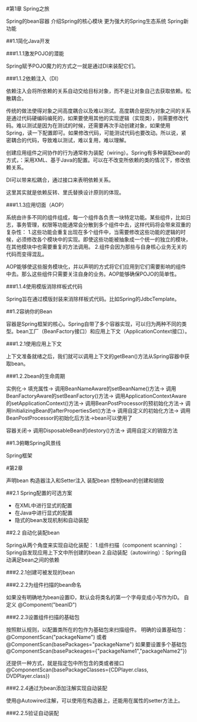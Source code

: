 #第1章 Spring之旅

Spring的bean容器
介绍Spring的核心模块
更为强大的Spring生态系统
Spring新功能

##1.1简化Java开发

###1.1.1激发POJO的潜能

Spring赋予POJO魔力的方式之一就是通过DI来装配它们。

###1.1.2依赖注入（DI）

依赖注入会将所依赖的关系自动交给目标对象，而不是让对象自己去获取依赖。松散耦合。

传统的做法使得对象之间高度耦合以及难以测试。高度耦合是因为对象之间的关系是通过代码硬编码编死的，如果要使用其他的实现逻辑（实现类），则需要修改代码。难以测试是因为在测试的时候，还需要再次手动创建对象，如果使用Spring，读一下配置即可。如果修改代码，可能测试代码也要改动。所以说，紧密耦合的代码，导致难以测试，难以复用，难以理解。

创建应用组件之间协作的行为通常称为装配（wiring）。Spring有多种装配bean的方式，：采用XML、基于Java的配置。可以在不改变所依赖的类的情况下，修改依赖关系。

DI可以带来松耦合，通过接口来表明依赖关系。

这里其实就是依赖反转、里氏替换设计原则的体现。

###1.1.3应用切面（AOP）

系统由许多不同的组件组成，每一个组件各负责一块特定功能。某些组件，比如日志，事务管理，权限等功能通常会分散到多个组件中去，这样代码将会带来双重的复杂性：
	1.这些功能会重复出现在多个组件中，当需要修改这些功能的逻辑的时候，必须修改各个模块中的实现。即使这些功能被抽象成一个统一的独立的模块，在其他模块中也需要重复的方法调用。
	2.组件会因为那些与自身核心业务无关的代码而变得混乱。
	
AOP能够使这些服务模块化，并以声明的方式将它们应用到它们需要影响的组件中去。那么这些组件只需要关注自身的业务。AOP能够确保POJO的简单性。
	
###1.1.4使用模版消除样板式代码

Spring旨在通过模版封装来消除样板式代码。比如Spring的JdbcTemplate。

##1.2容纳你的Bean

容器是Spring框架的核心。Spring自带了多个容器实现，可以归为两种不同的类型。bean工厂（BeanFactory接口）和应用上下文（ApplicationContext接口）。

###1.2.1使用应用上下文

上下文准备就绪之后，我们就可以调用上下文的getBean()方法从Spring容器中获取bean。

###1.2.2bean的生命周期

实例化->
填充属性->
调用BeanNameAware的setBeanName()方法->
调用BeanFactoryAware的setBeanFactory()方法->
调用ApplicationContextAware的setApplicationContext()方法->
调用BeanPostProcessor的预初始化方法->
调用InitializingBean的afterPropertiesSet()方法->
调用自定义的初始化方法->
调用BeanPostProcessor的初始化后方法->bean可以使用了

容器关闭->
调用DisposableBean的destory()方法->
调用自定义的销毁方法

##1.3俯瞰Spring风景线

 Spring框架
 
#第2章
 
 声明bean
 构造器注入和Setter注入
 装配bean
 控制bean的创建和销毁
 
##2.1 Spring配置的可选方案

- 在XML中进行显式的配置
- 在Java中进行显式的配置
- 隐式的bean发现机制和自动装配

##2.2 自动化装配bean

Spring从两个角度来实现自动化装配：
1.组件扫描（component scanning）：Spring自发现应用上下文中所创建的bean
2.自动装配（autowiring）：Spring自动满足bean之间的依赖

###2.2.1创建可被发现的bean

###2.2.2为组件扫描的bean命名

如果没有明确地为bean设置ID，默认会将类名的第一个字母变成小写作为ID。
自定义 @Component("beanID")

###2.2.3设置组件扫描的基础包

按照默认规则，以配置类所在的包作为基础包来扫描组件。
明确的设置基础包：@ComponentScan("packageName")
或者@ComponentScan(basePackages="packageName")
如果要设置多个基础包 @ComponentScan(basePackeages={"packageName1","packageName2"})

还提供一种方式，就是指定包中所包含的类或者接口
@ComponentScan(basePackageClasses={CDPlayer.class, DVDPlayer.class})

###2.2.4通过为bean添加注解实现自动装配

使用@Autowired注解，可以使用在构造器上，还能用在属性的setter方法上。

###2.2.5验证自动装配
 